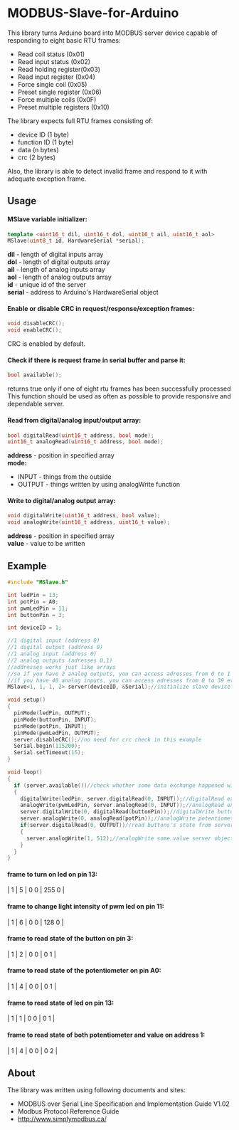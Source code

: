 # MODBUS-Slave-for-Arduino

This library turns Arduino board into MODBUS server device capable of responding to eight basic RTU frames:
+ Read coil status (0x01)
+ Read input status (0x02)
+ Read holding register(0x03)
+ Read input register (0x04)
+ Force single coil (0x05)
+ Preset single register (0x06)
+ Force multiple coils (0x0F)
+ Preset multiple registers (0x10)

The library expects full RTU frames consisting of:
+ device ID (1 byte)
+ function ID (1 byte)
+ data (n bytes)
+ crc (2 bytes)

Also, the library is able to detect invalid frame and respond to it with adequate exception frame.

## Usage
#### MSlave variable initializer:
```cpp
template <uint16_t dil, uint16_t dol, uint16_t ail, uint16_t aol>
MSlave(uint8_t id, HardwareSerial *serial);
```
**dil** - length of digital inputs array<br />
**dol** - length of digital outputs array<br />
**ail** - length of analog inputs array<br />
**aol** - length of analog outputs array<br />
**id** - unique id of the server <br />
**serial** - address to Arduino's HardwareSerial object 
<br />

#### Enable or disable CRC in request/response/exception frames:
```cpp
void disableCRC();
void enableCRC();
```
CRC is enabled by default.
<br />

#### Check if there is request frame in serial buffer and parse it:
```cpp
bool available();
```
returns true only if one of eight rtu frames has been successfully processed <br />
This function should be used as often as possible to provide responsive and dependable server.
<br />

#### Read from digital/analog input/output array:
```cpp
bool digitalRead(uint16_t address, bool mode);
uint16_t analogRead(uint16_t address, bool mode); 
```
**address** - position in specified array <br />
**mode:** 
+ INPUT - things from the outside
+ OUTPUT - things written by using analogWrite function

#### Write to digital/analog output array:
```cpp
void digitalWrite(uint16_t address, bool value);
void analogWrite(uint16_t address, uint16_t value);
```
**address** - position in specified array <br />
**value** - value to be written
<br />

## Example
```cpp
#include "MSlave.h"

int ledPin = 13;
int potPin = A0;
int pwmLedPin = 11;
int buttonPin = 3;

int deviceID = 1;

//1 digital input (address 0)
//1 digital output (address 0)
//1 analog input (address 0)
//2 analog outputs (adresses 0,1)
//addresses works just like arrays
//so if you have 2 analog outputs, you can access adresses from 0 to 1
//if you have 40 analog inputs, you can access adresses from 0 to 39 etc
MSlave<1, 1, 1, 2> server(deviceID, &Serial);//initialize slave device

void setup()
{
  pinMode(ledPin, OUTPUT);
  pinMode(buttonPin, INPUT);
  pinMode(potPin, INPUT);
  pinMode(pwmLedPin, OUTPUT);
  server.disableCRC();//no need for crc check in this example
  Serial.begin(115200);
  Serial.setTimeout(15);
}

void loop()
{
  if (server.available())//check whether some data exchange happened with this device
  {
    digitalWrite(ledPin, server.digitalRead(0, INPUT));//digitalRead external boolean data received from client devices
    analogWrite(pwmLedPin, server.analogRead(0, INPUT));//analogRead external uint16_t data received from client devices
    server.digitalWrite(0, digitalRead(buttonPin));//digitalWrite button's state to server object so it will be available to be read from clients
    server.analogWrite(0, analogRead(potPin));//analogWrite potentiometer's state to server object so it will be available to be read from clients
    if(server.digitalRead(0, OUTPUT))//read buttons's state from server object
    {
      server.analogWrite(1, 512);//analogWrite some value server object so it will be available to be read from clients
    }
  }
}
```
#### frame to turn on led on pin 13:
| 1 | 5 | 0 0 | 255 0 | <br />
#### frame to change light intensity of pwm led on pin 11:
| 1 | 6 | 0 0 | 128 0 | <br />
#### frame to read state of the button on pin 3:
| 1 | 2 | 0 0 | 0 1 | <br />
#### frame to read state of the potentiometer on pin A0:
| 1 | 4 | 0 0 | 0 1 | <br />
#### frame to read state of led on pin 13:
| 1 | 1 | 0 0 | 0 1 | <br />
#### frame to read state of both potentiometer and value on address 1:
| 1 | 4 | 0 0 | 0 2 | <br />
## About
The library was written using following documents and sites:
+ MODBUS over Serial Line Specification and Implementation Guide V1.02
+ Modbus Protocol Reference Guide
+ http://www.simplymodbus.ca/
